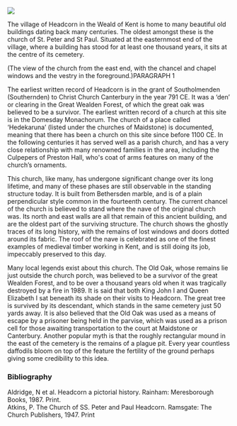 <a href="https://dev.visual-essays.app"><img src="https://dev-visual-essays.netlify.app/images/ve-button.png"></a>
<param ve-config title="St. Peter and St. Paul’s, Headcorn" author="Andrew Vincent" layout="vtl" banner="xxx">

<param ve-entity eid="Q743020" aliases="Headcorn">

The village of Headcorn in the Weald of Kent is home to many beautiful old buildings dating back many centuries. The oldest amongst these is the church of St. Peter and St Paul. Situated at the easternmost end of the village, where a building has stood for at least one thousand years, it sits at the centre of its cemetery. 
 
(The view of the church from the east end, with the chancel and chapel windows and the vestry in the foreground.)PARAGRAPH 1

The earliest written record of Headcorn is in the grant of Southolmenden (Southernden) to Christ Church Canterbury in the year 791 CE. It was a ‘den’ or clearing in the Great Wealden Forest, of which the great oak was believed to be a survivor. The earliest written record of a church at this site is in the Domesday Monachorum. The church of a place called ‘Hedekaruna’ (listed under the churches of Maidstone) is documented, meaning that there has been a church on this site since before 1100 CE. In the following centuries it has served well as a parish church, and has a very close relationship with many renowned families in the area, including the Culpepers of Preston Hall, who's coat of arms features on many of the church’s ornaments. 
<param ve-image url="https://stor.artstor.org/stor/c9d907e6-b0ea-4ab8-94e1-79ab46c647ec" label="The view of the church from the west end, with the tower door and window, later additions to the older tower’s fabric" attribution="Andrew Vincent">

This church, like many, has undergone significant change over its long lifetime, and many of these phases are still observable in the standing structure today. It is built from Bethersden marble, and is of a plain perpendicular style common in the fourteenth century. The current chancel of the church is believed to stand where the nave of the original church was. Its north and east walls are all that remain of this ancient building, and are the oldest part of the surviving structure. The church shows the ghostly traces of its long history, with the remains of lost windows and doors dotted around its fabric. The roof of the nave is celebrated as one of the finest examples of medieval timber working in Kent, and is still doing its job, impeccably preserved to this day.
<param ve-image url="https://stor.artstor.org/stor/c6381b04-426f-4ec9-b281-c62d5f58a539" label="The view of the church interior, looking east towards the altar." attribution="Andrew Vincent">
 
Many local legends exist about this church. The Old Oak, whose remains lie just outside the church porch, was believed to be a survivor of the great Wealden Forest, and to be over a thousand years old when it was tragically destroyed by a fire in 1989. It is said that both King John I and Queen Elizabeth I sat beneath its shade on their visits to Headcorn. The great tree is survived by its descendant, which stands in the same cemetery just 50 yards away. It is also believed that the Old Oak was used as a means of escape by a prisoner being held in the parvise, which was used as a prison cell for those awaiting transportation to the court at Maidstone or Canterbury. Another popular myth is that the roughly rectangular mound in the east of the cemetery is the remains of a plague pit. Every year countless daffodils bloom on top of the feature the fertility of the ground perhaps giving some credibility to this idea.
<param ve-image url="https://stor.artstor.org/stor/d4be729a-0826-4b0f-8eaa-6a4c33dbbc99" label="An old postcard of a colourised picture of the church with the Old Oak by its entrance.">
 
### Bibliography 

Aldridge, N et al. Headcorn a pictorial history. Rainham: Meresborough Books, 1987. Print.   
Atkins, P. The Church of SS. Peter and Paul Headcorn. Ramsgate: The Church Publishers, 1947. Print
